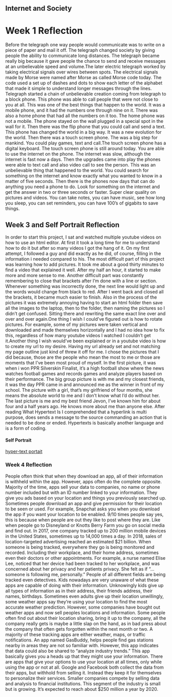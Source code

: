 ## Internet and Society 
<h1>Week 1 Reflection</h1>

 Before the telegraph one way people would communicate was to write on a piece of paper and mail it off. The telegraph changed society by giving people the ability to communicate long distances. The telegraph became really big because it gave people the chance to send and receive messages at an unbelievable speed and volume.The later electric telegraph worked by taking electrical signals over wires between spots. The electrical signals made by Morse were named after Morse as called  Morse code today. The code used a set up of dashes and dots to show each letter of the alphabet that made it simple to understand  longer messages through the lines. Telegraph started a chain of unbelievable creation coming from telegraph to a block phone. This phone was able to call people that were not close to you at all. This was one of the best things that happen to the world. It was a mobile phone, and it had the numbers one through nine on it. There was also a home phone that had all the numbers on it too. The home phone was not a mobile. The phone stayed on the wall plugged in a special spot in the wall for it. Then there was the flip phone that you could call and send a text. This phone has changed the world in a big way. It was a new evolution for the world. Then there was a touch screen phone. The was a big step for mankind. You could play games, text and call.The touch screen phone has a digital keyboard. The touch screen phone is still around today. You are able to use the internet on the phone. The internet was slow, although the internet is fast now a days. Then the upgrades came into play the phones  were able to text call and also video call to see the person. This was an unbelievable thing that happened to the world. You could search for something on the internet and know exactly what you wanted to know in a matter of five seconds. Then there is the phones now days that can do anything you need a phone to do. Look for something on the internet and get the answer in two or three seconds or faster. Super clear quality on pictures and videos. You can take notes, you can have music, see how long you sleep, you can set reminders, you can have 100’s of gigabits to save things.     


<h2>Week 3 and Self Portrait Reflection</h2>

In order to start this project, I sat and watched multiple youtube videos on how to use an html editor. At first it took a long time for me to understand how to do it but after so many videos I got the hang of it. On my first attempt, I followed a guy and did exactly as he did, of course, filling in the information i needed compared to his. The most difficult part of this project was learning how to add pictures. It took me about a good thirty minutes to find a video that explained it well. After my half an hour, it started to make more and more sense to me. Another difficult part was constantly remembering to close that brackets after I’m done with a line or section. Whenever something was incorrectly done, the next line would light up and the words would change from black to red. After I went back and closed all the brackets, it became much easier to finish. Also in the process of the pictures it was extremely annoying having to start an html folder then save all the images to the laptop, then to the folder, then naming the pictures so I didn’t get confused. Sitting there and rewriting the same exact line over and over and over again.One thing I wish I could’ve figured out is how to rotate pictures. For example, some of my pictures were taken vertical and downloaded and made themselves horizontally and I had no idea how to fix this, regardless of how many youtube videos I watched I couldn’t get it.Another thing I wish would’ve been explained or in a youtube video is how to create my url to my desire. Having my url already set and not matching my page outline just kind of threw it off for me. I chose the pictures that I did because, those are the people who mean the most to me or those are moments that I’ve been most proud of myself.  In the first picture, it was when i won PPR Silverskin Finalist, it’s a high football show where the news watches football games and records games and analyze players based on their performance. The big group picture is with me and my closest friends, it was the day PPR came in and announced me as the winner in front of my school. The picture with a girl, that’s my girlfriend of four months, she means the absolute world to me and I don’t know what I’d do without her. The last picture is me and my best friend Jevon, I’ve known him for about four and a half years ago. He knows more about me than anyone else. After reading What Hypertext Is I comprehended that a hyperlink is multi purpose, does sends a message to the source commanding an action that is needed to be done or ended. Hypertexts is basically another language and is a form of coding. 

#### Self Portrait
[hyper-text portait](jahmon.HTML/project.html)

<h3> Week 4 Reflection </h3> 
People often think that when they download an app, all of their information is withheld within the app. However, apps often do the complete opposite. Majority of the time, apps sell your data to companies, no name or phone number included but with an ID number linked to your information. They give you ads based on your location and things you previously searched up. Sometimes people download an app and give permission for their location to be seen or used. For example, Snapchat asks you when you download the app if you want your location to be enabled. 9/10 times people say yes, this is because when people are out they like to post where they are. Like when people go to Disneyland or Knotts Berry Farm you go on social media and find out. In 2017, one company tracked up to 200 million mobile devices in the United States, sometimes up to 14,000 times a day. In 2018, sales of location-targeted advertising reached an estimated $21 billion. When someone is being tracked, everywhere they go is being monitored and recorded. Including their workplace, and their home address, sometimes even their doctors or other appointments. For example, a nurse named Elise Lee, noticed that her device had been tracked to her workplace, and was concerned about her privacy and her patients privacy. She felt as if “... someone is following me, personally.” People of all different fields are being tracked even detectives. Kids nowadays are very unaware of what these apps are capable of doing with their information. Unknowingly kids give up all types of information as in their address, their friends address, their names, birthdays. Sometimes even adults give up their location unwillingly, some weather apps say they’re using your location to find the most accurate weather prediction. However, some companies have bought out weather apps and now sell peoples locations and information. Some people often find out about their location sharing, bring it up to the company, all the company really gets is maybe a little slap on the hand, as in bad press about the company that often gets forgotten within the next month or two. A majority of these tracking apps are either weather, maps, or traffic notifications. An app named GasBuddy, helps people find gas stations nearby in areas they are not so familiar with. However, this app indicates that data could also be shared to “analyze industry trends.” This app basically gives you a heads up that they might use your information. There are apps that give your options to use your location at all times, only while using the app or not at all. Google and Facebook both collect the data from their apps, but withhold from selling it. Instead they keep it for themselves to personalize their services. Smaller companies compete by selling data and analysis to financial institutions. This segment of the industry is small but is growing. It’s expected to reach about $250 million a year by 2020.

